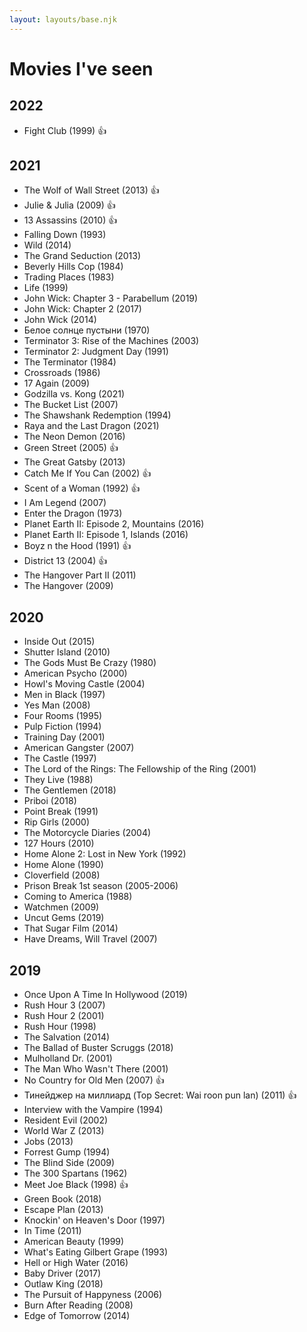```yaml
---
layout: layouts/base.njk
---
```


# Movies I've seen
## 2022
<div class="movies">
  <ul class="movies__list">
    <li class="movies__item movies__item--eng">Fight Club (1999)
      <span class="comment">👍</span>
    </li>
  </ul>
</div>

## 2021
<div class="movies">
  <ul class="movies__list">
    <li class="movies__item movies__item--eng">The Wolf of Wall Street (2013)
      <span class="comment">👍</span>
    </li>
    <li class="movies__item movies__item--eng">Julie & Julia (2009)
      <span class="comment">👍</span>
    </li>
    <li class="movies__item">13 Assassins (2010)
      <span class="comment">👍</span>
    </li>
    <li class="movies__item movies__item--eng">Falling Down (1993)</li>
    <li class="movies__item movies__item--eng">Wild (2014)</li>
    <li class="movies__item movies__item--eng">The Grand Seduction (2013)</li>
    <li class="movies__item movies__item--eng">Beverly Hills Cop (1984)</li>
    <li class="movies__item movies__item--eng">Trading Places (1983)</li>
    <li class="movies__item movies__item--eng">Life (1999)</li>
    <li class="movies__item movies__item--eng">John Wick: Chapter 3 - Parabellum (2019)</li>
    <li class="movies__item movies__item--eng">John Wick: Chapter 2 (2017)</li>
    <li class="movies__item movies__item--eng">John Wick (2014)</li>
    <li class="movies__item">Белое солнце пустыни (1970)</li>
    <li class="movies__item movies__item--eng">Terminator 3: Rise of the Machines (2003)</li>
    <li class="movies__item movies__item--eng">Terminator 2: Judgment Day (1991)</li>
    <li class="movies__item movies__item--eng">The Terminator (1984)</li>
    <li class="movies__item movies__item--eng">Crossroads (1986)</li>
    <li class="movies__item movies__item--eng">17 Again (2009)</li>
    <li class="movies__item movies__item--eng">Godzilla vs. Kong (2021)</li>
    <li class="movies__item movies__item--eng">The Bucket List (2007)</li>
    <li class="movies__item movies__item--eng">The Shawshank Redemption (1994)</li>
    <li class="movies__item movies__item--eng">Raya and the Last Dragon (2021)</li>
    <li class="movies__item movies__item--eng">The Neon Demon (2016)</li>
    <li class="movies__item movies__item--eng">Green Street (2005)
      <span class="comment">👍</span>
    </li>
    <li class="movies__item movies__item--eng">The Great Gatsby (2013)</li>
    <li class="movies__item movies__item--eng">Catch Me If You Can (2002)
      <span class="comment">👍</span>
    </li>
    <li class="movies__item movies__item--eng">Scent of a Woman (1992)
      <span class="comment">👍</span>
    </li>
    <li class="movies__item movies__item--eng">I Am Legend (2007)</li>
    <li class="movies__item movies__item--eng">Enter the Dragon (1973)</li>
    <li class="movies__item movies__item--eng">Planet Earth II: Episode 2, Mountains (2016)</li>
    <li class="movies__item movies__item--eng">Planet Earth II: Episode 1, Islands (2016)</li>
    <li class="movies__item">Boyz n the Hood (1991)
      <span class="comment">👍</span>
    </li>
    <li class="movies__item">District 13 (2004)
      <span class="comment">👍</span>
    </li>
    <li class="movies__item movies__item--eng">The Hangover Part II (2011)</li>
    <li class="movies__item movies__item--eng">The Hangover (2009)</li>
  </ul>
</div>

## 2020
<div class="movies">
  <ul class="movies__list">
    <li class="movies__item movies__item--eng">Inside Out (2015)</li>
    <li class="movies__item movies__item--eng">Shutter Island (2010)</li>
    <li class="movies__item movies__item--eng">The Gods Must Be Crazy (1980)</li>
    <li class="movies__item movies__item--eng">American Psycho (2000)</li>
    <li class="movies__item">Howl's Moving Castle (2004)</li>
    <li class="movies__item movies__item--eng">Men in Black (1997)</li>
    <li class="movies__item movies__item--eng">Yes Man (2008)</li>
    <li class="movies__item movies__item--eng">Four Rooms (1995)</li>
    <li class="movies__item movies__item--eng">Pulp Fiction (1994)</li>
    <li class="movies__item movies__item--eng">Training Day (2001)</li>
    <li class="movies__item movies__item--eng">American Gangster (2007)</li>
    <li class="movies__item movies__item--eng">The Castle (1997)</li>
    <li class="movies__item movies__item--eng">The Lord of the Rings: The Fellowship of the Ring (2001)</li>
    <li class="movies__item movies__item--eng">They Live (1988)</li>
    <li class="movies__item movies__item--eng">The Gentlemen (2018)</li>
    <li class="movies__item">Priboi (2018)</li>
    <li class="movies__item movies__item--eng">Point Break (1991)</li>
    <li class="movies__item">Rip Girls (2000)</li>
    <li class="movies__item">The Motorcycle Diaries (2004)</li>
    <li class="movies__item movies__item--eng">127 Hours (2010)</li>
    <li class="movies__item movies__item--eng">Home Alone 2: Lost in New York (1992)</li>
    <li class="movies__item movies__item--eng">Home Alone (1990)</li>
    <li class="movies__item movies__item--eng">Cloverfield (2008)</li>
    <li class="movies__item movies__item--eng">Prison Break 1st season (2005-2006)</li>
    <li class="movies__item movies__item--eng">Coming to America (1988)</li>
    <li class="movies__item movies__item--eng">Watchmen (2009)</li>
    <li class="movies__item movies__item--eng">Uncut Gems (2019)</li>
    <li class="movies__item">That Sugar Film (2014)</li>
    <li class="movies__item movies__item--eng">Have Dreams, Will Travel (2007)</li>
  </ul>
</div>

## 2019
<div class="movies">
  <ul class="movies__list">
    <li class="movies__item movies__item--eng">Once Upon A Time In Hollywood (2019)</li>
    <li class="movies__item movies__item--eng">Rush Hour 3 (2007)</li>
    <li class="movies__item movies__item--eng">Rush Hour 2 (2001)</li>
    <li class="movies__item movies__item--eng">Rush Hour (1998)</li>
    <li class="movies__item movies__item--eng">The Salvation (2014)</li>
    <li class="movies__item movies__item--eng">The Ballad of Buster Scruggs (2018)</li>
    <li class="movies__item movies__item--eng">Mulholland Dr. (2001)</li>
    <li class="movies__item movies__item--eng">The Man Who Wasn't There (2001)</li>
    <li class="movies__item movies__item--eng">No Country for Old Men (2007)
      <span class="comment">👍</span>
    </li>
    <li class="movies__item">Тинейджер на миллиард (Top Secret: Wai roon pun lan) (2011)
      <span class="comment">👍</span>
    </li>
    <li class="movies__item movies__item--eng">Interview with the Vampire (1994)</li>
    <li class="movies__item movies__item--eng">Resident Evil (2002)</li>
    <li class="movies__item movies__item--eng">World War Z (2013)</li>
    <li class="movies__item movies__item--eng">Jobs (2013)</li>
    <li class="movies__item movies__item--eng">Forrest Gump (1994)</li>
    <li class="movies__item movies__item--eng">The Blind Side (2009)</li>
    <li class="movies__item movies__item--eng">The 300 Spartans (1962)</li>
    <li class="movies__item movies__item--eng">Meet Joe Black (1998)
      <span class="comment">👍</span>
    </li>
    <li class="movies__item movies__item--eng">Green Book (2018)</li>
    <li class="movies__item movies__item--eng">Escape Plan (2013)</li>
    <li class="movies__item">Knockin' on Heaven's Door (1997)</li>
    <li class="movies__item movies__item--eng">In Time (2011)</li>
    <li class="movies__item movies__item--eng">American Beauty (1999)</li>
    <li class="movies__item movies__item--eng">
      What's Eating Gilbert Grape (1993)
    </li>
    <li class="movies__item movies__item--eng">
      Hell or High Water (2016)
    </li>
    <li class="movies__item movies__item--eng">Baby Driver (2017)</li>
    <li class="movies__item movies__item--eng">Outlaw King (2018)</li>
    <li class="movies__item movies__item--eng">
      The Pursuit of Happyness (2006)
    </li>
    <li class="movies__item movies__item--eng">
      Burn After Reading (2008)
    </li>
    <li class="movies__item movies__item--eng">Edge of Tomorrow (2014)</li>
  </ul>
</div>
